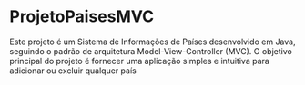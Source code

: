 # ProjetoPaisesMVC
Este projeto é um Sistema de Informações de Países desenvolvido em Java, seguindo o padrão de arquitetura Model-View-Controller (MVC). O objetivo principal do projeto é fornecer uma aplicação simples e intuitiva para adicionar ou excluir qualquer país
